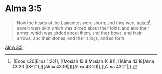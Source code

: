 # Alma 3:5

> Now the heads of the Lamanites were shorn; and they were <u>naked</u>[^a], save it were skin which was girded about their loins, and also their armor, which was girded about them, and their bows, and their arrows, and their stones, and their slings, and so forth.

[Alma 3:5](https://www.churchofjesuschrist.org/study/scriptures/bofm/alma/3?lang=eng&id=p5#p5)


[^a]: [[Enos 1.20|Enos 1:20]]; [[Mosiah 10.8|Mosiah 10:8]]; [[Alma 43.18|Alma 43:20 (18–21)]][[Alma 43.19|]][[Alma 43.20|]][[Alma 43.21|]].  
